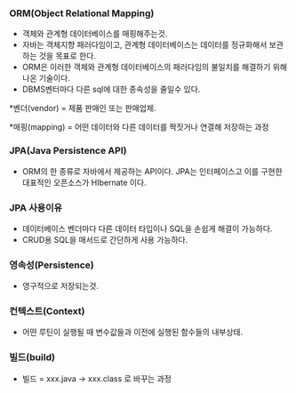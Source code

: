 ### ORM(Object Relational Mapping)

-   객체와 관계형 데이터베이스를 매핑해주는것.
-   자바는 객체지향 패러다임이고, 관계형 데이터베이스는 데이터를 정규화해서 보관하는 것을 목표로 한다.
-   ORM은 이러한 객체와 관계형 데이터베이스의 패러다임의 불일치를 해결하기 위해 나온 기술이다.
-   DBMS벤터마다 다른 sql에 대한 종속성을 줄일수 있다.

\*벤더(vendor) = 제품 판매인 또는 판매업체.

\*매핑(mapping) = 어떤 데이터와 다른 데이터를 짝짓거나 연결해 저장하는 과정

### JPA(Java Persistence API)

-   ORM의 한 종류로 자바에서 제공하는 API이다. JPA는 인터페이스고 이를 구현한 대표적인 오픈소스가 HIbernate 이다.

### JPA 사용이유

* 데이터베이스 벤더마다 다른 데이터 타입이나 SQL을 손쉽게 해결이 가능하다.
* CRUD용 SQL을 매서드로 간단하게 사용 가능하다.  

### 영속성(Persistence)

-   영구적으로 저장되는것.

### 컨텍스트(Context)

-   어떤 루틴이 실행될 때 변수값들과 이전에 실행된 함수들의 내부상태.

### 빌드(build)

* 빌드 = xxx.java -> xxx.class 로 바꾸는 과정
